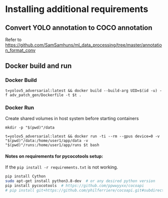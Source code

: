 # Installing additional requirements

## Convert YOLO annotation to COCO annotation

Refer to <https://github.com/SamSamhuns/ml_data_processing/tree/master/annotation_format_conv>

## Docker build and run

### Docker Build

```shell
t=yolov5_adversarial:latest && docker build --build-arg UID=$(id -u) -f adv_patch_gen/Dockerfile -t $t .
```

### Docker Run

Create shared volumes in host system before starting containers

```shell
mkdir -p "$(pwd)"/data
```

```shell
t=yolov5_adversarial:latest && docker run -ti --rm --gpus device=0 -v "$(pwd)"/data:/home/user1/app/data -v "$(pwd)"/runs:/home/user1/app/runs $t bash
```

#### Notes on requirements for pycocotools setup:

If the `pip install -r requirements.txt` is not working.

```bash
pip install Cython
sudo apt-get install python3.8-dev  # or any desired python version
pip install pycocotools  # https://github.com/ppwwyyxx/cocoapi
# pip install git+https://github.com/philferriere/cocoapi.git#subdirectory=PythonAPI  # depreciated
```
